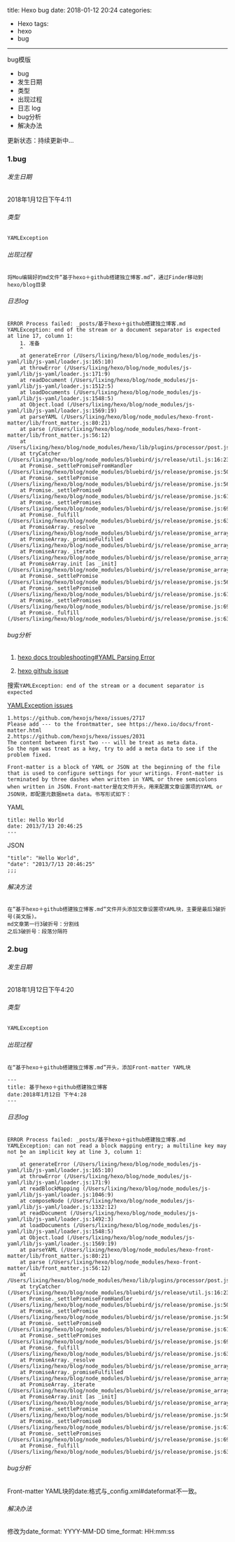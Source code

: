 title: Hexo bug
date: 2018-01-12 20:24
categories:
- Hexo
tags:
- hexo
- bug
---
bug模版

* bug
* 发生日期
* 类型
* 出现过程
* 日志 log
* bug分析
* 解决办法

更新状态：持续更新中...

### 1.bug
###### 发生日期
2018年1月12日下午4:11

###### 类型

`YAMLException`

###### 出现过程

`将Mou编辑好的md文件“基于hexo＋github搭建独立博客.md”，通过Finder移动到hexo/blog目录`

###### 日志log

```
ERROR Process failed: _posts/基于hexo＋github搭建独立博客.md
YAMLException: end of the stream or a document separator is expected at line 17, column 1:
    1. 准备
    ^
    at generateError (/Users/lixing/hexo/blog/node_modules/js-yaml/lib/js-yaml/loader.js:165:10)
    at throwError (/Users/lixing/hexo/blog/node_modules/js-yaml/lib/js-yaml/loader.js:171:9)
    at readDocument (/Users/lixing/hexo/blog/node_modules/js-yaml/lib/js-yaml/loader.js:1512:5)
    at loadDocuments (/Users/lixing/hexo/blog/node_modules/js-yaml/lib/js-yaml/loader.js:1548:5)
    at Object.load (/Users/lixing/hexo/blog/node_modules/js-yaml/lib/js-yaml/loader.js:1569:19)
    at parseYAML (/Users/lixing/hexo/blog/node_modules/hexo-front-matter/lib/front_matter.js:80:21)
    at parse (/Users/lixing/hexo/blog/node_modules/hexo-front-matter/lib/front_matter.js:56:12)
    at /Users/lixing/hexo/blog/node_modules/hexo/lib/plugins/processor/post.js:52:18
    at tryCatcher (/Users/lixing/hexo/blog/node_modules/bluebird/js/release/util.js:16:23)
    at Promise._settlePromiseFromHandler (/Users/lixing/hexo/blog/node_modules/bluebird/js/release/promise.js:509:35)
    at Promise._settlePromise (/Users/lixing/hexo/blog/node_modules/bluebird/js/release/promise.js:569:18)
    at Promise._settlePromise0 (/Users/lixing/hexo/blog/node_modules/bluebird/js/release/promise.js:614:10)
    at Promise._settlePromises (/Users/lixing/hexo/blog/node_modules/bluebird/js/release/promise.js:693:18)
    at Promise._fulfill (/Users/lixing/hexo/blog/node_modules/bluebird/js/release/promise.js:638:18)
    at PromiseArray._resolve (/Users/lixing/hexo/blog/node_modules/bluebird/js/release/promise_array.js:126:19)
    at PromiseArray._promiseFulfilled (/Users/lixing/hexo/blog/node_modules/bluebird/js/release/promise_array.js:144:14)
    at PromiseArray._iterate (/Users/lixing/hexo/blog/node_modules/bluebird/js/release/promise_array.js:114:31)
    at PromiseArray.init [as _init] (/Users/lixing/hexo/blog/node_modules/bluebird/js/release/promise_array.js:78:10)
    at Promise._settlePromise (/Users/lixing/hexo/blog/node_modules/bluebird/js/release/promise.js:566:21)
    at Promise._settlePromise0 (/Users/lixing/hexo/blog/node_modules/bluebird/js/release/promise.js:614:10)
    at Promise._settlePromises (/Users/lixing/hexo/blog/node_modules/bluebird/js/release/promise.js:693:18)
    at Promise._fulfill (/Users/lixing/hexo/blog/node_modules/bluebird/js/release/promise.js:638:18)
```

###### bug分析

1. [hexo docs troubleshooting#YAML Parsing Error](https://hexo.io/docs/troubleshooting.html)

2. [hexo github issue](https://github.com/hexojs/hexo/issues) 

搜索`YAMLException: end of the stream or a document separator is expected`

[YAMLException issues](https://github.com/hexojs/hexo/issues?utf8=%E2%9C%93&q=YAMLException%3A+end+of+the+stream+or+a+document+separator+is+expected)

```
1.https://github.com/hexojs/hexo/issues/2717
Please add --- to the frontmatter, see https://hexo.io/docs/front-matter.html
2.https://github.com/hexojs/hexo/issues/2031
The content between first two --- will be treat as meta data.
So the npm was treat as a key, try to add a meta data to see if the problem fixed.
```
`Front-matter is a block of YAML or JSON at the beginning of the file that is used to configure settings for your writings. Front-matter is terminated by three dashes when written in YAML or three semicolons when written in JSON.`
`Front-matter是在文件开头，用来配置文章设置项的YAML or JSON块，即配置元数据meta data。书写形式如下：`

YAML

```
title: Hello World
date: 2013/7/13 20:46:25
---
```
JSON

```
"title": "Hello World",
"date": "2013/7/13 20:46:25"
;;;
```
###### 解决方法

```
在“基于hexo＋github搭建独立博客.md“文件开头添加文章设置项YAML块，主要是最后3破折号(英文版)。
md文章第一行3破折号：分割线
之后3破折号：段落分隔符
```


### 2.bug
###### 发生日期
2018年1月12日下午4:20

###### 类型

`YAMLException`

###### 出现过程

`在“基于hexo＋github搭建独立博客.md”开头，添加Front-matter YAML块`
```
---
title: 基于hexo＋github搭建独立博客
date:2018年1月12日 下午4:28
---
```

###### 日志log

```
ERROR Process failed: _posts/基于hexo＋github搭建独立博客.md
YAMLException: can not read a block mapping entry; a multiline key may not be an implicit key at line 3, column 1:
    ^
    at generateError (/Users/lixing/hexo/blog/node_modules/js-yaml/lib/js-yaml/loader.js:165:10)
    at throwError (/Users/lixing/hexo/blog/node_modules/js-yaml/lib/js-yaml/loader.js:171:9)
    at readBlockMapping (/Users/lixing/hexo/blog/node_modules/js-yaml/lib/js-yaml/loader.js:1046:9)
    at composeNode (/Users/lixing/hexo/blog/node_modules/js-yaml/lib/js-yaml/loader.js:1332:12)
    at readDocument (/Users/lixing/hexo/blog/node_modules/js-yaml/lib/js-yaml/loader.js:1492:3)
    at loadDocuments (/Users/lixing/hexo/blog/node_modules/js-yaml/lib/js-yaml/loader.js:1548:5)
    at Object.load (/Users/lixing/hexo/blog/node_modules/js-yaml/lib/js-yaml/loader.js:1569:19)
    at parseYAML (/Users/lixing/hexo/blog/node_modules/hexo-front-matter/lib/front_matter.js:80:21)
    at parse (/Users/lixing/hexo/blog/node_modules/hexo-front-matter/lib/front_matter.js:56:12)
    at /Users/lixing/hexo/blog/node_modules/hexo/lib/plugins/processor/post.js:52:18
    at tryCatcher (/Users/lixing/hexo/blog/node_modules/bluebird/js/release/util.js:16:23)
    at Promise._settlePromiseFromHandler (/Users/lixing/hexo/blog/node_modules/bluebird/js/release/promise.js:509:35)
    at Promise._settlePromise (/Users/lixing/hexo/blog/node_modules/bluebird/js/release/promise.js:569:18)
    at Promise._settlePromise0 (/Users/lixing/hexo/blog/node_modules/bluebird/js/release/promise.js:614:10)
    at Promise._settlePromises (/Users/lixing/hexo/blog/node_modules/bluebird/js/release/promise.js:693:18)
    at Promise._fulfill (/Users/lixing/hexo/blog/node_modules/bluebird/js/release/promise.js:638:18)
    at PromiseArray._resolve (/Users/lixing/hexo/blog/node_modules/bluebird/js/release/promise_array.js:126:19)
    at PromiseArray._promiseFulfilled (/Users/lixing/hexo/blog/node_modules/bluebird/js/release/promise_array.js:144:14)
    at PromiseArray._iterate (/Users/lixing/hexo/blog/node_modules/bluebird/js/release/promise_array.js:114:31)
    at PromiseArray.init [as _init] (/Users/lixing/hexo/blog/node_modules/bluebird/js/release/promise_array.js:78:10)
    at Promise._settlePromise (/Users/lixing/hexo/blog/node_modules/bluebird/js/release/promise.js:566:21)
    at Promise._settlePromise0 (/Users/lixing/hexo/blog/node_modules/bluebird/js/release/promise.js:614:10)
    at Promise._settlePromises (/Users/lixing/hexo/blog/node_modules/bluebird/js/release/promise.js:693:18)
    at Promise._fulfill (/Users/lixing/hexo/blog/node_modules/bluebird/js/release/promise.js:638:18)
```

###### bug分析
Front-matter YAML块的date:格式与_config.xml#dateformat不一致。

###### 解决办法
修改为date_format: YYYY-MM-DD
time_format: HH:mm:ss